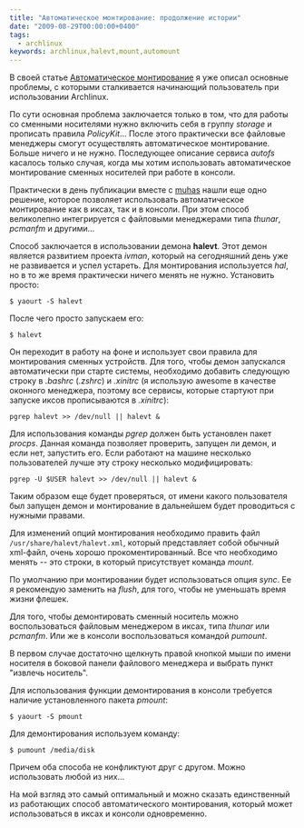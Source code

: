 ```yaml
---
title: "Автоматическое монтирование: продолжение истории"
date: "2009-08-29T00:00:00+0400"
tags:
  - archlinux
keywords: archlinux,halevt,mount,automount
---
```

В своей статье <a href="/2009/08/24/mount/">Автоматическое монтирование</a> я уже описал основные проблемы, с которыми сталкивается начинающий пользователь при использовании Archlinux.

По сути основная проблема заключается только в том, что для работы со сменными носителями нужно включить себя в группу <em>storage</em> и прописать правила <em>PolicyKit</em>... После этого практически все файловые менеджеры смогут осуществлять автоматическое монтирование. Больше ничего и не нужно. Последующее описание сервиса <em>autofs</em> касалось только случая, когда мы хотим использовать автоматическое монтирование сменных носителей при работе в консоли.

Практически в день публикации вместе с <a href="http://muhas.ru" rel="nofollow">muhas</a> нашли еще одно решение, которое позволяет использовать автоматическое монтирование как в иксах, так и в консоли. При этом способ великолепно интегрируется с файловыми менеджерами типа <em>thunar</em>, <em>pcmanfm</em> и другими...

Способ заключается в использовании демона <strong>halevt</strong>. Этот демон является развитием проекта <em>ivman</em>, который на сегодняшний день уже не развивается и успел устареть. Для монтирования используется <em>hal</em>, но в то же время практически ничего менять не нужно. Установить просто:

```shell
$ yaourt -S halevt
```

После чего просто запускаем его:

```shell
$ halevt
```

Он переходит в работу на фоне и использует свои правила для монтирования сменных устройств. Для того, чтобы демон запускался автоматически при старте системы, необходимо добавить следующую строку в <em>.bashrc</em> (<em>.zshrc</em>) и <em>.xinitrc</em> (я использую awesome в качестве оконного менеджера, поэтому все сервисы, которые стартуют при запуске иксов прописываются в <em>.xinitrc</em>):

```shell
pgrep halevt >> /dev/null || halevt &
```

Для использования команды <em>pgrep</em> должен быть установлен пакет <em>procps</em>. Данная команда позволяет проверить, запущен ли демон, и если нет, запустить его. Если работают на машине несколько пользователей лучше эту строку несколько модифицировать:

```shell
pgrep -U $USER halevt >> /dev/null || halevt &
```

Таким образом еще будет проверяться, от имени какого пользователя был запущен демон и монтирование в дальнейшем будет проводиться с нужными правами.

Для изменений опций монтирования необходимо править файл `/usr/share/halevt/halevt.xml`, который представляет собой обычный xml-файл, очень хорошо прокоментированный. Все что необходимо менять -- это строки, в который присутствует команда <em>mount</em>.

По умолчанию при монтировании будет использоваться опция <em>sync</em>. Ее я рекомендую заменить на <em>flush</em>, для того, чтобы не уменьшать время жизни флешек.

Для того, чтобы демонтировать сменный носитель можно воспользоваться файловым менеджером в иксах, типа <em>thunar</em> или <em>pcmanfm</em>. Или же в консоли воспользоваться командой <em>pumount</em>.

В первом случае достаточно щелкнуть правой кнопкой мыши по имени носителя в боковой панели файлового менеджера и выбрать пункт "извлечь носитель".

Для использования функции демонтирования в консоли требуется наличие установленного пакета <em>pmount</em>:

```shell
$ yaourt -S pmount
```

Для демонтирования используем команду:

```shell
$ pumount /media/disk
```

Причем оба способа не конфликтуют друг с другом. Можно использовать любой из них...

На мой взгляд это самый оптимальный и можно сказать единственный из работающих способ автоматического монтирования, который может использоваться в иксах и консоли одновременно.

